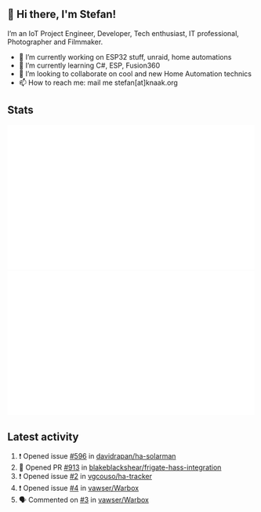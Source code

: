 ## 👋 Hi there, I'm Stefan!
I’m an IoT Project Engineer, Developer, Tech enthusiast, IT professional, Photographer and Filmmaker.

- 🔭 I’m currently working on ESP32 stuff, unraid, home automations
- 🌱 I’m currently learning C#, ESP, Fusion360
- 👯 I’m looking to collaborate on cool and new Home Automation technics
- 📫 How to reach me: mail me stefan[at]knaak.org

## Stats

![](https://github.com/corgan2222/github-stats/blob/master/generated/overview.svg) ![](https://github.com/corgan2222/github-stats/blob/master/generated/languages.svg)


## Latest activity

<!--START_SECTION:activity-->
1. ❗ Opened issue [#596](https://github.com/davidrapan/ha-solarman/issues/596) in [davidrapan/ha-solarman](https://github.com/davidrapan/ha-solarman)
2. 💪 Opened PR [#913](https://github.com/blakeblackshear/frigate-hass-integration/pull/913) in [blakeblackshear/frigate-hass-integration](https://github.com/blakeblackshear/frigate-hass-integration)
3. ❗ Opened issue [#2](https://github.com/vgcouso/ha-tracker/issues/2) in [vgcouso/ha-tracker](https://github.com/vgcouso/ha-tracker)
4. ❗ Opened issue [#4](https://github.com/vawser/Warbox/issues/4) in [vawser/Warbox](https://github.com/vawser/Warbox)
5. 🗣 Commented on [#3](https://github.com/vawser/Warbox/issues/3#issuecomment-2663413903) in [vawser/Warbox](https://github.com/vawser/Warbox)
<!--END_SECTION:activity-->

<!--

